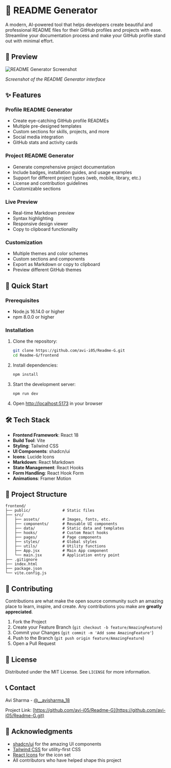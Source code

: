 # 📝 README Generator

A modern, AI-powered tool that helps developers create beautiful and professional README files for their GitHub profiles and projects with ease. Streamline your documentation process and make your GitHub profile stand out with minimal effort.

## 🎥 Preview

![README Generator Screenshot](PREVIEW.png)

*Screenshot of the README Generator interface*

## ✨ Features

### Profile README Generator
- Create eye-catching GitHub profile READMEs
- Multiple pre-designed templates
- Custom sections for skills, projects, and more
- Social media integration
- GitHub stats and activity cards

### Project README Generator
- Generate comprehensive project documentation
- Include badges, installation guides, and usage examples
- Support for different project types (web, mobile, library, etc.)
- License and contribution guidelines
- Customizable sections

### Live Preview
- Real-time Markdown preview
- Syntax highlighting
- Responsive design viewer
- Copy to clipboard functionality

### Customization
- Multiple themes and color schemes
- Custom sections and components
- Export as Markdown or copy to clipboard
- Preview different GitHub themes

## 🚀 Quick Start

### Prerequisites
- Node.js 16.14.0 or higher
- npm 8.0.0 or higher

### Installation

1. Clone the repository:
   ```bash
   git clone https://github.com/avi-i05/Readme-G.git
   cd Readme-G/frontend
   ```

2. Install dependencies:
   ```bash
   npm install
   ```

3. Start the development server:
   ```bash
   npm run dev
   ```

4. Open [http://localhost:5173](http://localhost:5173) in your browser

## 🛠️ Tech Stack

- **Frontend Framework**: React 18
- **Build Tool**: Vite
- **Styling**: Tailwind CSS
- **UI Components**: shadcn/ui
- **Icons**: Lucide Icons
- **Markdown**: React Markdown
- **State Management**: React Hooks
- **Form Handling**: React Hook Form
- **Animations**: Framer Motion

## 📂 Project Structure

```
frontend/
├── public/              # Static files
├── src/
│   ├── assets/          # Images, fonts, etc.
│   ├── components/      # Reusable UI components
│   ├── data/            # Static data and templates
│   ├── hooks/           # Custom React hooks
│   ├── pages/           # Page components
│   ├── styles/          # Global styles
│   ├── utils/           # Utility functions
│   ├── App.jsx          # Main App component
│   └── main.jsx         # Application entry point
├── .gitignore
├── index.html
├── package.json
└── vite.config.js
```

## 🤝 Contributing

Contributions are what make the open source community such an amazing place to learn, inspire, and create. Any contributions you make are **greatly appreciated**.

1. Fork the Project
2. Create your Feature Branch (`git checkout -b feature/AmazingFeature`)
3. Commit your Changes (`git commit -m 'Add some AmazingFeature'`)
4. Push to the Branch (`git push origin feature/AmazingFeature`)
5. Open a Pull Request

## 📄 License

Distributed under the MIT License. See `LICENSE` for more information.

## 📞 Contact

Avi Sharma - [@__avisharma_18](https://instagram.com/__avisharma_18)

Project Link: [https://github.com/avi-i05/Readme-G](https://github.com/avi-i05/Readme-G.git)

## 🙏 Acknowledgments

- [shadcn/ui](https://ui.shadcn.com/) for the amazing UI components
- [Tailwind CSS](https://tailwindcss.com/) for utility-first CSS
- [React Icons](https://react-icons.github.io/react-icons/) for the icon set
- All contributors who have helped shape this project
